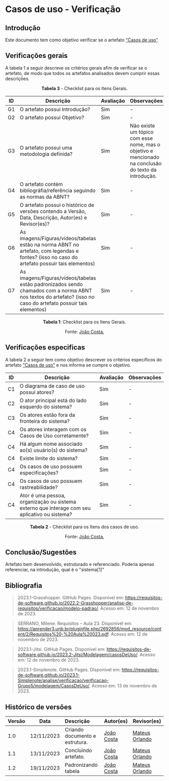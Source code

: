 # Casos de uso - Verificação

## Introdução
Este documento tem como objetivo verificar se o artefato ["Casos de uso"](https://requisitos-de-software.github.io/2023.2-Jitsi/Modelagem/casosDeUso/)

## Verificações gerais
A tabela 1 a seguir descreve os critérios gerais afim de verificar se o artefato, de modo que todos os artefatos analisados devem cumprir essas descrições.

<center>

**Tabela 3** - Checklist para os Itens Gerais.

| ID | Descrição | Avaliação | Observações |
| ---| -------- | --------- | ------------ |
| G1  | O artefato possui Introdução? | Sim | - |
| G2  | O artefato possui Objetivo? | Sim | - |
| G3  | O artefato possui uma metodologia definida? | Sim | Não existe um tópico com esse nome, mas o objetivo e mencionado na conclusão do texto da introdução. |
| G4  | O artefato contém bibliográfia/referência seguindo as normas da ABNT? | Sim | - |
| G5  | O artefato possui o histórico de versões contendo a Versão, Data, Descrição, Autor(es) e Revisor(es)? | Sim | - |
| G6  | As imagens/Figuras/vídeos/tabelas estão na norma ABNT no artefato, com legendas e fontes? (isso no caso do artefato possuir tais elementos) | Sim | - |
| G7  | As imagens/Figuras/vídeos/tabelas estão padronizados sendo chamados com a norma ABNT nos textos do artefato? (isso no caso do artefato possuir tais elementos) | Sim | - |

**Tabela 1**: Checklist para os Itens Gerais.

Fonte: [João Costa.](https://github.com/jvcostta)

</center>

## Verificações especificas
A tabela 2 a seguir tem como objetivo descrever os critérios específicos do artefato ["Casos de uso"](https://requisitos-de-software.github.io/2023.2-Jitsi/Modelagem/casosDeUso/) e nos informa se cumpre o objetivo.

<center>


| ID | Descrição | Avaliação | Observações |
| ---| -------- | --------- | ------------ |
| C1 | O diagrama de caso de uso possui atores?| Sim | - |
| C2 | O ator principal está do lado esquerdo do sistema? | Sim | - |
| C3 | Os atores estão fora da fronteira do sistema? | Sim | - |
| C4 | Os atores interagem com os Casos de Uso corretamente? | Sim | - |
| C4 | Há algum nome associado ao(s) usuário(s) do sistema? | Sim | - |
| C4 | Existe limite do sistema? | Sim | - |
| C4 | Os casos de uso possuem especificações? | Sim | - |
| C4 | Os casos de uso possuem rastreabilidade? | Sim | - |
| C4 | Ator é uma pessoa, organização ou sistema externo que interage com seu aplicativo ou sistema? | Sim | - |

**Tabela 2** - Checklist para os Itens dos casos de uso.

Fonte: [João Costa.](https://github.com/jvcostta)

</center>

## Conclusão/Sugestões
Artefato bem desenvolvido, estruturado e referenciado. Poderia apenas referenciar, na introdução, qual é o "sistema[1]"

## Bibliografia

> 2023.1-Grasshopper. GitHub Pages. Disponível em: https://requisitos-de-software.github.io/2022.2-Grasshopper/analise-de-requisitos/verificacao/modelo-padrao/. Acesso em: 12 de novembro de 2023.

> SERRANO, Milene. Requisitos – Aula 23. Disponivél em: https://aprender3.unb.br/pluginfile.php/2692856/mod_resource/content/2/Requisitos%20-%20Aula%20023.pdf. Acesso em: 12 de novembro de 2023.

> 2023.1-Jitsi. GitHub Pages. Disponível em: https://requisitos-de-software.github.io/2023.2-Jitsi/Modelagem/casosDeUso/. Acesso em: 12 de novembro de 2023.

> 2023.1-Simplenote. GitHub Pages. Disponível em: https://requisitos-de-software.github.io/2023.1-Simplenote/analise/verificacao/verificacao-Grupo5/modelagem/CasosDeUso/. Acesso em: 13 de novembro de 2023.

## Histórico de versões
| Versão | Data       | Descrição                   | Autor(es)     | Revisor(es) |
|--------|------------|:-----------------------------|---------------|-------------|
| 1.0    | 12/11/2023 | Criando documento e estrutura. |  [João Costa](https://github.com/jvcostta)   |  [Mateus Orlando](https://github.com/MateusPy)           |
| 1.1    | 13/11/2023 | Concluindo artefato. |  [João Costa](https://github.com/jvcostta)   |  [Mateus Orlando](https://github.com/MateusPy)           |
| 1.2    | 19/11/2023 | Padronizando tabela |  [João Costa](https://github.com/jvcostta)   |  [Mateus Orlando](https://github.com/MateusPy)           |